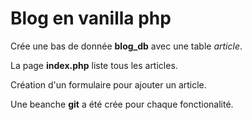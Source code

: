 # Blog en vanilla php


Crée une bas de donnée **blog_db** avec une table _article_.

La page **index.php** liste tous les articles.

Création d'un formulaire pour ajouter un article.

Une beanche **git** a été crée pour chaque fonctionalité.
